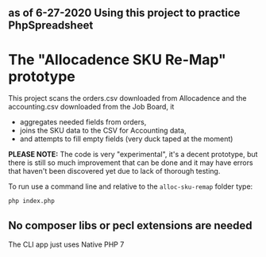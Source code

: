 ## as of 6-27-2020 Using this project to practice PhpSpreadsheet

# The "Allocadence SKU Re-Map" prototype

This project scans the orders.csv downloaded from Allocadence and the accounting.csv downloaded from the Job Board, it 

* aggregates needed fields from orders, 
* joins the SKU data to the CSV for Accounting data,
* and attempts to fill empty fields (very duck taped at the moment)

**PLEASE NOTE:** The code is very "experimental", it's a decent prototype, but there is still so much improvement 
that can be done and it may have errors that haven't been discovered yet due to lack of thorough testing. 

To run use a command line and relative to the `alloc-sku-remap` folder type:

    php index.php 



## No composer libs or pecl extensions are needed

The CLI app just uses Native PHP 7 